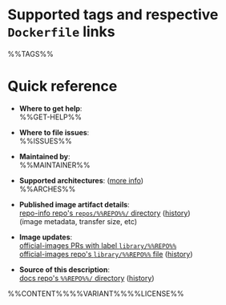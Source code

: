 # Supported tags and respective `Dockerfile` links

%%TAGS%%

# Quick reference

-	**Where to get help**:  
	%%GET-HELP%%

-	**Where to file issues**:  
	%%ISSUES%%

-	**Maintained by**:  
	%%MAINTAINER%%

-	**Supported architectures**: ([more info](https://github.com/docker-library/official-images#architectures-other-than-amd64))  
	%%ARCHES%%

-	**Published image artifact details**:  
	[repo-info repo's `repos/%%REPO%%/` directory](https://github.com/docker-library/repo-info/blob/master/repos/%%REPO%%) ([history](https://github.com/docker-library/repo-info/commits/master/repos/%%REPO%%))  
	(image metadata, transfer size, etc)

-	**Image updates**:  
	[official-images PRs with label `library/%%REPO%%`](https://github.com/docker-library/official-images/pulls?q=label%3Alibrary%2F%%REPO%%)  
	[official-images repo's `library/%%REPO%%` file](https://github.com/docker-library/official-images/blob/master/library/%%REPO%%) ([history](https://github.com/docker-library/official-images/commits/master/library/%%REPO%%))

-	**Source of this description**:  
	[docs repo's `%%REPO%%/` directory](https://github.com/docker-library/docs/tree/master/%%REPO%%) ([history](https://github.com/docker-library/docs/commits/master/%%REPO%%))

%%CONTENT%%%%VARIANT%%%%LICENSE%%
